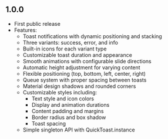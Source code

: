 ## 1.0.0

* First public release
* Features:
  - Toast notifications with dynamic positioning and stacking
  - Three variants: success, error, and info
  - Built-in icons for each variant type
  - Customizable toast duration and appearance
  - Smooth animations with configurable slide directions
  - Automatic height adjustment for varying content
  - Flexible positioning (top, bottom, left, center, right)
  - Queue system with proper spacing between toasts
  - Material design shadows and rounded corners
  - Customizable styles including:
    - Text style and icon colors
    - Display and animation durations
    - Content padding and margins
    - Border radius and box shadow
    - Toast spacing
  - Simple singleton API with QuickToast.instance